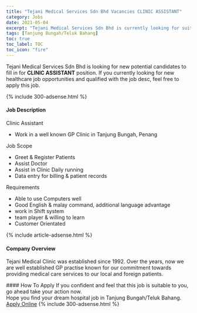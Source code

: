 ```yaml
---
title: "Tejani Medical Services Sdn Bhd Vacancies CLINIC ASSISTANT" 
category: Jobs 
date: 2021-05-04 
excerpt: "Tejani Medical Services Sdn Bhd is currently looking for suitable person to fill in the CLINIC ASSISTANT which positioned at Tanjung Bungah/Teluk Bahang" 
tags: [Tanjung Bungah/Teluk Bahang] 
toc: true 
toc_label: TOC 
toc_icon: "fire" 
--- 
```


<p>Tejani Medical Services Sdn Bhd is looking for new potential candidates to fill in for <b>CLINIC ASSISTANT</b> position. If you currently looking for new healthcare job opportunities and qualified with the job desc, feel free to apply this job.
</p>{% include 300-adsense.html %} 
<div><div><h4>Job Description</h4></div><div><div><span><div><p>Clinic Assistant</p><ul><li>Work in a well known GP Clinic in Tanjung Bungah, Penang</li></ul><p>Job Scope</p><ul><li>Greet &amp; Register Patients</li><li>Assist Doctor</li><li>Assist in Clinic Daily running</li><li>Data entry for billing &amp; patient records</li></ul><p>Requirements</p><ul><li>Able to use Computers well</li><li>Good English &amp; malay command, additional language advantage</li><li>work in Shift system</li><li>team player &amp; willing to learn</li><li>Customer Orientated</li></ul></div></span></div></div></div> 
{% include article-adsense.html %} 
<div><div><h4>Company Overview</h4></div><div><div><span><div><p>Tejani Medical Clinic was established since 1992. Over the years, now we are well  established GP practise known for our commitment towards providing medical care services to our local and foreign patients.</p></div></span></div></div></div> 
#### How To Apply 
If you confident and feel that this job is suitable to you, go ahead take your action now. <br/> 
Hope you find your dream hospital job in Tanjung Bungah/Teluk Bahang. <br/> 
<a href="https://www.jobstreet.com.my/en/job/clinic-assistant-4555433?jobId=jobstreet-my-job-4555433" class="btn btn--warning" target="_blank" rel="nofollow noopenner">Apply Online</a> 
{% include 300-adsense.html %} 